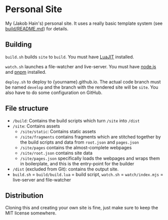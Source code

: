 # Personal Site

My (Jakob Hain's) personal site. It uses a really basic template system (see [build/README.md](build/README.md)) for details.

## Building

`build.sh` builds `site` to `build`. You must have [LuaJIT](http://luajit.org/) installed.

`watch.sh` launches a file-watcher and live-server. You must have [node.js](https://nodejs.com) and [pnpm](https://www.npmjs.com/package/pnpm) installed.

`deploy.sh` to deploy to {yourname}.github.io. The actual code branch must be named `develop` and the branch with the rendered site will be `site`. You also have to do some configuration on GitHub.

## File structure

- `/build`: Contains the build scripts which turn `/site` into `/dist`
- `/site`: Contains assets
  - `/site/static`: Contains static assets
  - `/site/fragments` contains fragments which are stitched together by the build scripts and data from `root.json` and `pages.json`
  - `/site/pages` contains the almost-complete webpages
  - `/site/root.json` contains site data
  - `/site/pages.json` specifically loads the webpages and wraps them in boilerplate, and this is the entry-point for the builder
- `/dist` (excluded from Git): contains the output site.
- `build.sh` = `build/build.lua` = build script, `watch.sh` = `watch/index.mjs` = live-server and file-watcher


## Distribution

Cloning this and creating your own site is fine, just make sure to keep the MIT license somewhere.
